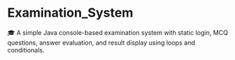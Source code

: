 # Examination_System
🎓 A simple Java console-based examination system with static login, MCQ questions, answer evaluation, and result display using loops and conditionals.
